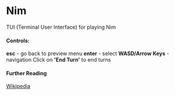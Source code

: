 # Nim
TUI (Terminal User Interface) for playing Nim
#### Controls:
**esc** - go back to preview menu
**enter** - select
**WASD/Arrow Keys** -  navigation
Click on **'End Turn'** to end turns
#### Further Reading
[Wikipedia](https://en.wikipedia.org/wiki/Nim)